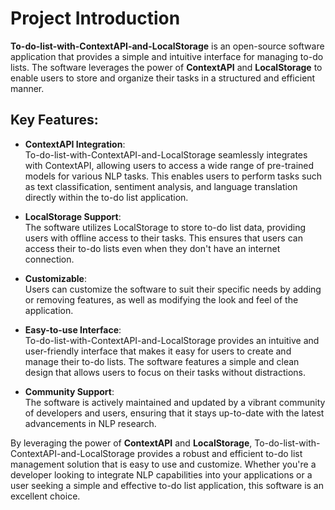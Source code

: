 # Project Introduction

**To-do-list-with-ContextAPI-and-LocalStorage** is an open-source software application that provides a simple and intuitive interface for managing to-do lists. The software leverages the power of **ContextAPI** and **LocalStorage** to enable users to store and organize their tasks in a structured and efficient manner.

## Key Features:

- **ContextAPI Integration**:  
  To-do-list-with-ContextAPI-and-LocalStorage seamlessly integrates with ContextAPI, allowing users to access a wide range of pre-trained models for various NLP tasks. This enables users to perform tasks such as text classification, sentiment analysis, and language translation directly within the to-do list application.

- **LocalStorage Support**:  
  The software utilizes LocalStorage to store to-do list data, providing users with offline access to their tasks. This ensures that users can access their to-do lists even when they don't have an internet connection.

- **Customizable**:  
  Users can customize the software to suit their specific needs by adding or removing features, as well as modifying the look and feel of the application.

- **Easy-to-use Interface**:  
  To-do-list-with-ContextAPI-and-LocalStorage provides an intuitive and user-friendly interface that makes it easy for users to create and manage their to-do lists. The software features a simple and clean design that allows users to focus on their tasks without distractions.

- **Community Support**:  
  The software is actively maintained and updated by a vibrant community of developers and users, ensuring that it stays up-to-date with the latest advancements in NLP research.

By leveraging the power of **ContextAPI** and **LocalStorage**, To-do-list-with-ContextAPI-and-LocalStorage provides a robust and efficient to-do list management solution that is easy to use and customize. Whether you're a developer looking to integrate NLP capabilities into your applications or a user seeking a simple and effective to-do list application, this software is an excellent choice.

